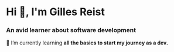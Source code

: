 # Hi 👋, I'm Gilles Reist
### An avid learner about software development

🌱 I’m currently learning **all the basics to start my journey as a dev.**
